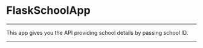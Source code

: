 # FlaskSchoolApp

------------------------------------------------------------------------------------------------------------------------

This app gives you the API providing school details by passing school ID.

------------------------------------------------------------------------------------------------------------------------
